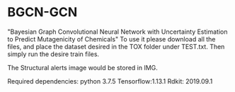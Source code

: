 # BGCN-GCN
"Bayesian Graph Convolutional Neural Network with Uncertainty Estimation to
Predict Mutagenicity of Chemicals"
To use it please download all the files, and place the dataset desired in the TOX folder under TEST.txt. Then simply run the desire train files. 

The Structural alerts image would be stored in IMG.

Required dependencies:
python 3.7.5
Tensorflow:1.13.1
Rdkit: 2019.09.1
